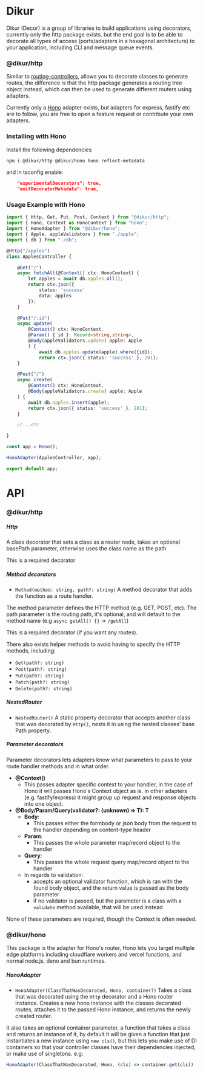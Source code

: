 # Dikur
Dikur (Decor) is a group of libraries to build applications using decorators, currently only the http package exists. but the end goal is to be able to decorate all types of access (ports/adapters in a hexagonal architecture) to your application, including CLI and message queue events.

### @dikur/http
Similar to [routing-controllers](https://github.com/typestack/routing-controllers), allows you to decorate classes to generate routes, the difference is that the http package generates a routing tree object instead, which can then be used to generate different routers using adapters.

Currently only a [Hono](https://hono.dev/) adapter exists, but adapters for express, fastify etc are to follow, you are free to open a feature request or contribute your own adapters.

### Installing with Hono

Install the following dependencies

```bash
npm i @dikur/http @dikur/hono hono reflect-metadata
```

and in tsconfig enable:

```json
    "experimentalDecorators": true,
    "emitDecoratorMetadata": true,   
```

### Usage Example with Hono

```ts
import { Http, Get, Put, Post, Context } from "@dikur/http";
import { Hono, Context as HonoContext } from "hono";
import { HonoAdapter } from "@dikur/hono";
import { Apple, appleValidators } from "./apple";
import { db } from "./db";

@Http("/apples")
class ApplesController {

    @Get("/")
    async fetchAll(@Context() ctx: HonoContext) {
        let apples = await db.apples.all();
        return ctx.json({
            status: 'success'
            data: apples
        });
    }

    @Put("/:id")
    async update(
        @Context() ctx: HonoContext,
        @Param() { id }: Record<string,string>,
        @Body(appleValidators.update) apple: Apple
        ) {
            await db.apples.update(apple).where({id});
            return ctx.json({ status: 'success' }, 201);
    }

    @Post("/")
    async create(
        @Context() ctx: HonoContext,
        @Body(appleValidators.create) apple: Apple
    ) {
        await db.apples.insert(apple);
        return ctx.json({ status: 'success' }, 201);
    }

    //...etc

}

const app = Hono();

HonoAdapter(ApplesController, app);

export default app;
```

# API

### @dikur/http

##### Http
A class decorator that sets a class as a router node, takes an optional basePath parameter, otherwise uses the class name as the path

This is a required decorator

##### Method decorators
- `Method(method: string, path?: string)`
A method decorator that adds the function as a route handler.

The method parameter defines the HTTP method (e.g. GET, POST, etc).
The path parameter is the routing path, it's optional, and will default to the method name (e.g `async getAll() {}` -> `/getAll`)

This is a required decorator (if you want any routes).

There also exists helper methods to avoid having to specify the HTTP methods, including:
- `Get(path?: string)`
- `Post(path?: string)`
- `Put(path?: string)`
- `Patch(path?: string)`
- `Delete(path?: string)`

##### NestedRouter
- `NestedRouter()`
A static property decorator that accepts another class that was decorated by `Http()`, nests it in using the nested classes'
base Path property.

##### Parameter decorators
Parameter decorators lets adapters know what parameters to pass to your route handler methods and in what order.

- **@Context()**
    - This passes adapter specific context to your handler, in the case of Hono it will passes Hono's Context object as is. in other adapters (e.g. fastify/express) it might group up request and response objects into one object.
- **@Body/Param/Query(validator?: (unknown) => T): T**
    - **Body**:
        - This passes either the formbody or json body from the request to the handler depending on content-type header
    - **Param**:
        - This passes the whole parameter map/record object to the handler
    - **Query**:
        - This passes the whole request query map/record object to the handler
    - In regards to validation: 
        - accepts an optional validator function, which is ran with the found body object, and the return value is passed as the body parameter
        - if no validator is passed, but the parameter is a class with a `validate` method available, that will be used instead

None of these parameters are required, though the Context is often needed.

### @dikur/hono

This package is the adapter for Hono's router, Hono lets you target multiple edge platforms including cloudflare workers and vercel functions, and normal node.js, deno and bun runtimes.

##### HonoAdapter
- `HonoAdapter(ClassThatWasDecorated, Hono, container?)`
Takes a class that was decorated using the `Http` decorator and a Hono router instance.
Creates a new hono instance with the classes decorated routes, attaches it to the passed Hono instance, and returns the newly created router.

It also takes an optional container parameter, a function that takes a class and returns an instance of it, by default it will be given a function that just instantiates a new instance using `new cls()`, but this lets you make use of DI containers so that your controller classes have their dependencies injected, or make use of singletons. e.g: 
```ts
HonoAdapter(ClassThatWasDecorated, Hono, (cls) => container.get(cls))

```